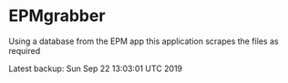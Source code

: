 # EPMgrabber
Using a database from the EPM app this application scrapes the files as required


Latest backup: Sun Sep 22 13:03:01 UTC 2019
